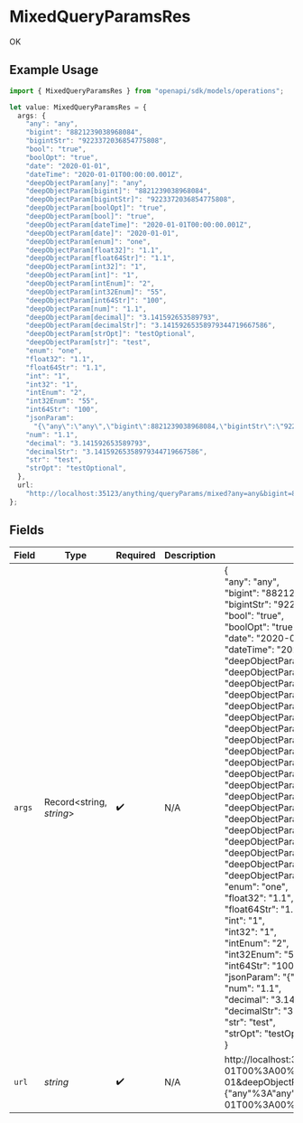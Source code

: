 # MixedQueryParamsRes

OK

## Example Usage

```typescript
import { MixedQueryParamsRes } from "openapi/sdk/models/operations";

let value: MixedQueryParamsRes = {
  args: {
    "any": "any",
    "bigint": "8821239038968084",
    "bigintStr": "9223372036854775808",
    "bool": "true",
    "boolOpt": "true",
    "date": "2020-01-01",
    "dateTime": "2020-01-01T00:00:00.001Z",
    "deepObjectParam[any]": "any",
    "deepObjectParam[bigint]": "8821239038968084",
    "deepObjectParam[bigintStr]": "9223372036854775808",
    "deepObjectParam[boolOpt]": "true",
    "deepObjectParam[bool]": "true",
    "deepObjectParam[dateTime]": "2020-01-01T00:00:00.001Z",
    "deepObjectParam[date]": "2020-01-01",
    "deepObjectParam[enum]": "one",
    "deepObjectParam[float32]": "1.1",
    "deepObjectParam[float64Str]": "1.1",
    "deepObjectParam[int32]": "1",
    "deepObjectParam[int]": "1",
    "deepObjectParam[intEnum]": "2",
    "deepObjectParam[int32Enum]": "55",
    "deepObjectParam[int64Str]": "100",
    "deepObjectParam[num]": "1.1",
    "deepObjectParam[decimal]": "3.141592653589793",
    "deepObjectParam[decimalStr]": "3.14159265358979344719667586",
    "deepObjectParam[strOpt]": "testOptional",
    "deepObjectParam[str]": "test",
    "enum": "one",
    "float32": "1.1",
    "float64Str": "1.1",
    "int": "1",
    "int32": "1",
    "intEnum": "2",
    "int32Enum": "55",
    "int64Str": "100",
    "jsonParam":
      "{\"any\":\"any\",\"bigint\":8821239038968084,\"bigintStr\":\"9223372036854775808\",\"bool\":true,\"boolOpt\":true,\"date\":\"2020-01-01\",\"dateTime\":\"2020-01-01T00:00:00.001Z\",\"decimal\":3.141592653589793,\"decimalStr\":\"3.14159265358979344719667586\",\"enum\":\"one\",\"float32\":1.1,\"float64Str\":\"1.1\",\"int\":1,\"int32\":1,\"int32Enum\":55,\"int64Str\":\"100\",\"intEnum\":2,\"num\":1.1,\"str\":\"test\",\"strOpt\":\"testOptional\"}",
    "num": "1.1",
    "decimal": "3.141592653589793",
    "decimalStr": "3.14159265358979344719667586",
    "str": "test",
    "strOpt": "testOptional",
  },
  url:
    "http://localhost:35123/anything/queryParams/mixed?any=any&bigint=8821239038968084&bigintStr=9223372036854775808&bool=true&boolOpt=true&date=2020-01-01&dateTime=2020-01-01T00%3A00%3A00.001Z&decimal=3.141592653589793&decimalStr=3.14159265358979344719667586&deepObjectParam[any]=any&deepObjectParam[bigintStr]=9223372036854775808&deepObjectParam[bigint]=8821239038968084&deepObjectParam[boolOpt]=true&deepObjectParam[bool]=true&deepObjectParam[dateTime]=2020-01-01T00%3A00%3A00.001Z&deepObjectParam[date]=2020-01-01&deepObjectParam[decimalStr]=3.14159265358979344719667586&deepObjectParam[decimal]=3.141592653589793&deepObjectParam[enum]=one&deepObjectParam[float32]=1.1&deepObjectParam[float64Str]=1.1&deepObjectParam[int32Enum]=55&deepObjectParam[int32]=1&deepObjectParam[int64Str]=100&deepObjectParam[intEnum]=2&deepObjectParam[int]=1&deepObjectParam[num]=1.1&deepObjectParam[strOpt]=testOptional&deepObjectParam[str]=test&enum=one&float32=1.1&float64Str=1.1&int=1&int32=1&int32Enum=55&int64Str=100&intEnum=2&jsonParam={\"any\"%3A\"any\"%2C\"bigint\"%3A8821239038968084%2C\"bigintStr\"%3A\"9223372036854775808\"%2C\"bool\"%3Atrue%2C\"boolOpt\"%3Atrue%2C\"date\"%3A\"2020-01-01\"%2C\"dateTime\"%3A\"2020-01-01T00%3A00%3A00.001Z\"%2C\"decimal\"%3A3.141592653589793%2C\"decimalStr\"%3A\"3.14159265358979344719667586\"%2C\"enum\"%3A\"one\"%2C\"float32\"%3A1.1%2C\"float64Str\"%3A\"1.1\"%2C\"int\"%3A1%2C\"int32\"%3A1%2C\"int32Enum\"%3A55%2C\"int64Str\"%3A\"100\"%2C\"intEnum\"%3A2%2C\"num\"%3A1.1%2C\"str\"%3A\"test\"%2C\"strOpt\"%3A\"testOptional\"}&num=1.1&str=test&strOpt=testOptional",
};
```

## Fields

| Field                                                                                                                                                                                                                                                                                                                                                                                                                                                                                                                                                                                                                                                                                                                                                                                                                                                                                                                                                                                                                                                                                                                                                                                                                                                                                                                                                                                                                                                                                                                                                                                                                                                                                                                                                        | Type                                                                                                                                                                                                                                                                                                                                                                                                                                                                                                                                                                                                                                                                                                                                                                                                                                                                                                                                                                                                                                                                                                                                                                                                                                                                                                                                                                                                                                                                                                                                                                                                                                                                                                                                                         | Required                                                                                                                                                                                                                                                                                                                                                                                                                                                                                                                                                                                                                                                                                                                                                                                                                                                                                                                                                                                                                                                                                                                                                                                                                                                                                                                                                                                                                                                                                                                                                                                                                                                                                                                                                     | Description                                                                                                                                                                                                                                                                                                                                                                                                                                                                                                                                                                                                                                                                                                                                                                                                                                                                                                                                                                                                                                                                                                                                                                                                                                                                                                                                                                                                                                                                                                                                                                                                                                                                                                                                                  | Example                                                                                                                                                                                                                                                                                                                                                                                                                                                                                                                                                                                                                                                                                                                                                                                                                                                                                                                                                                                                                                                                                                                                                                                                                                                                                                                                                                                                                                                                                                                                                                                                                                                                                                                                                      |
| ------------------------------------------------------------------------------------------------------------------------------------------------------------------------------------------------------------------------------------------------------------------------------------------------------------------------------------------------------------------------------------------------------------------------------------------------------------------------------------------------------------------------------------------------------------------------------------------------------------------------------------------------------------------------------------------------------------------------------------------------------------------------------------------------------------------------------------------------------------------------------------------------------------------------------------------------------------------------------------------------------------------------------------------------------------------------------------------------------------------------------------------------------------------------------------------------------------------------------------------------------------------------------------------------------------------------------------------------------------------------------------------------------------------------------------------------------------------------------------------------------------------------------------------------------------------------------------------------------------------------------------------------------------------------------------------------------------------------------------------------------------ | ------------------------------------------------------------------------------------------------------------------------------------------------------------------------------------------------------------------------------------------------------------------------------------------------------------------------------------------------------------------------------------------------------------------------------------------------------------------------------------------------------------------------------------------------------------------------------------------------------------------------------------------------------------------------------------------------------------------------------------------------------------------------------------------------------------------------------------------------------------------------------------------------------------------------------------------------------------------------------------------------------------------------------------------------------------------------------------------------------------------------------------------------------------------------------------------------------------------------------------------------------------------------------------------------------------------------------------------------------------------------------------------------------------------------------------------------------------------------------------------------------------------------------------------------------------------------------------------------------------------------------------------------------------------------------------------------------------------------------------------------------------ | ------------------------------------------------------------------------------------------------------------------------------------------------------------------------------------------------------------------------------------------------------------------------------------------------------------------------------------------------------------------------------------------------------------------------------------------------------------------------------------------------------------------------------------------------------------------------------------------------------------------------------------------------------------------------------------------------------------------------------------------------------------------------------------------------------------------------------------------------------------------------------------------------------------------------------------------------------------------------------------------------------------------------------------------------------------------------------------------------------------------------------------------------------------------------------------------------------------------------------------------------------------------------------------------------------------------------------------------------------------------------------------------------------------------------------------------------------------------------------------------------------------------------------------------------------------------------------------------------------------------------------------------------------------------------------------------------------------------------------------------------------------ | ------------------------------------------------------------------------------------------------------------------------------------------------------------------------------------------------------------------------------------------------------------------------------------------------------------------------------------------------------------------------------------------------------------------------------------------------------------------------------------------------------------------------------------------------------------------------------------------------------------------------------------------------------------------------------------------------------------------------------------------------------------------------------------------------------------------------------------------------------------------------------------------------------------------------------------------------------------------------------------------------------------------------------------------------------------------------------------------------------------------------------------------------------------------------------------------------------------------------------------------------------------------------------------------------------------------------------------------------------------------------------------------------------------------------------------------------------------------------------------------------------------------------------------------------------------------------------------------------------------------------------------------------------------------------------------------------------------------------------------------------------------ | ------------------------------------------------------------------------------------------------------------------------------------------------------------------------------------------------------------------------------------------------------------------------------------------------------------------------------------------------------------------------------------------------------------------------------------------------------------------------------------------------------------------------------------------------------------------------------------------------------------------------------------------------------------------------------------------------------------------------------------------------------------------------------------------------------------------------------------------------------------------------------------------------------------------------------------------------------------------------------------------------------------------------------------------------------------------------------------------------------------------------------------------------------------------------------------------------------------------------------------------------------------------------------------------------------------------------------------------------------------------------------------------------------------------------------------------------------------------------------------------------------------------------------------------------------------------------------------------------------------------------------------------------------------------------------------------------------------------------------------------------------------ |
| `args`                                                                                                                                                                                                                                                                                                                                                                                                                                                                                                                                                                                                                                                                                                                                                                                                                                                                                                                                                                                                                                                                                                                                                                                                                                                                                                                                                                                                                                                                                                                                                                                                                                                                                                                                                       | Record<string, *string*>                                                                                                                                                                                                                                                                                                                                                                                                                                                                                                                                                                                                                                                                                                                                                                                                                                                                                                                                                                                                                                                                                                                                                                                                                                                                                                                                                                                                                                                                                                                                                                                                                                                                                                                                     | :heavy_check_mark:                                                                                                                                                                                                                                                                                                                                                                                                                                                                                                                                                                                                                                                                                                                                                                                                                                                                                                                                                                                                                                                                                                                                                                                                                                                                                                                                                                                                                                                                                                                                                                                                                                                                                                                                           | N/A                                                                                                                                                                                                                                                                                                                                                                                                                                                                                                                                                                                                                                                                                                                                                                                                                                                                                                                                                                                                                                                                                                                                                                                                                                                                                                                                                                                                                                                                                                                                                                                                                                                                                                                                                          | {<br/>"any": "any",<br/>"bigint": "8821239038968084",<br/>"bigintStr": "9223372036854775808",<br/>"bool": "true",<br/>"boolOpt": "true",<br/>"date": "2020-01-01",<br/>"dateTime": "2020-01-01T00:00:00.001Z",<br/>"deepObjectParam[any]": "any",<br/>"deepObjectParam[bigint]": "8821239038968084",<br/>"deepObjectParam[bigintStr]": "9223372036854775808",<br/>"deepObjectParam[boolOpt]": "true",<br/>"deepObjectParam[bool]": "true",<br/>"deepObjectParam[dateTime]": "2020-01-01T00:00:00.001Z",<br/>"deepObjectParam[date]": "2020-01-01",<br/>"deepObjectParam[enum]": "one",<br/>"deepObjectParam[float32]": "1.1",<br/>"deepObjectParam[float64Str]": "1.1",<br/>"deepObjectParam[int32]": "1",<br/>"deepObjectParam[int]": "1",<br/>"deepObjectParam[intEnum]": "2",<br/>"deepObjectParam[int32Enum]": "55",<br/>"deepObjectParam[int64Str]": "100",<br/>"deepObjectParam[num]": "1.1",<br/>"deepObjectParam[decimal]": "3.141592653589793",<br/>"deepObjectParam[decimalStr]": "3.14159265358979344719667586",<br/>"deepObjectParam[strOpt]": "testOptional",<br/>"deepObjectParam[str]": "test",<br/>"enum": "one",<br/>"float32": "1.1",<br/>"float64Str": "1.1",<br/>"int": "1",<br/>"int32": "1",<br/>"intEnum": "2",<br/>"int32Enum": "55",<br/>"int64Str": "100",<br/>"jsonParam": "{\"any\":\"any\",\"bigint\":8821239038968084,\"bigintStr\":\"9223372036854775808\",\"bool\":true,\"boolOpt\":true,\"date\":\"2020-01-01\",\"dateTime\":\"2020-01-01T00:00:00.001Z\",\"decimal\":3.141592653589793,\"decimalStr\":\"3.14159265358979344719667586\",\"enum\":\"one\",\"float32\":1.1,\"float64Str\":\"1.1\",\"int\":1,\"int32\":1,\"int32Enum\":55,\"int64Str\":\"100\",\"intEnum\":2,\"num\":1.1,\"str\":\"test\",\"strOpt\":\"testOptional\"}",<br/>"num": "1.1",<br/>"decimal": "3.141592653589793",<br/>"decimalStr": "3.14159265358979344719667586",<br/>"str": "test",<br/>"strOpt": "testOptional"<br/>} |
| `url`                                                                                                                                                                                                                                                                                                                                                                                                                                                                                                                                                                                                                                                                                                                                                                                                                                                                                                                                                                                                                                                                                                                                                                                                                                                                                                                                                                                                                                                                                                                                                                                                                                                                                                                                                        | *string*                                                                                                                                                                                                                                                                                                                                                                                                                                                                                                                                                                                                                                                                                                                                                                                                                                                                                                                                                                                                                                                                                                                                                                                                                                                                                                                                                                                                                                                                                                                                                                                                                                                                                                                                                     | :heavy_check_mark:                                                                                                                                                                                                                                                                                                                                                                                                                                                                                                                                                                                                                                                                                                                                                                                                                                                                                                                                                                                                                                                                                                                                                                                                                                                                                                                                                                                                                                                                                                                                                                                                                                                                                                                                           | N/A                                                                                                                                                                                                                                                                                                                                                                                                                                                                                                                                                                                                                                                                                                                                                                                                                                                                                                                                                                                                                                                                                                                                                                                                                                                                                                                                                                                                                                                                                                                                                                                                                                                                                                                                                          | http://localhost:35123/anything/queryParams/mixed?any=any&bigint=8821239038968084&bigintStr=9223372036854775808&bool=true&boolOpt=true&date=2020-01-01&dateTime=2020-01-01T00%3A00%3A00.001Z&decimal=3.141592653589793&decimalStr=3.14159265358979344719667586&deepObjectParam[any]=any&deepObjectParam[bigintStr]=9223372036854775808&deepObjectParam[bigint]=8821239038968084&deepObjectParam[boolOpt]=true&deepObjectParam[bool]=true&deepObjectParam[dateTime]=2020-01-01T00%3A00%3A00.001Z&deepObjectParam[date]=2020-01-01&deepObjectParam[decimalStr]=3.14159265358979344719667586&deepObjectParam[decimal]=3.141592653589793&deepObjectParam[enum]=one&deepObjectParam[float32]=1.1&deepObjectParam[float64Str]=1.1&deepObjectParam[int32Enum]=55&deepObjectParam[int32]=1&deepObjectParam[int64Str]=100&deepObjectParam[intEnum]=2&deepObjectParam[int]=1&deepObjectParam[num]=1.1&deepObjectParam[strOpt]=testOptional&deepObjectParam[str]=test&enum=one&float32=1.1&float64Str=1.1&int=1&int32=1&int32Enum=55&int64Str=100&intEnum=2&jsonParam={"any"%3A"any"%2C"bigint"%3A8821239038968084%2C"bigintStr"%3A"9223372036854775808"%2C"bool"%3Atrue%2C"boolOpt"%3Atrue%2C"date"%3A"2020-01-01"%2C"dateTime"%3A"2020-01-01T00%3A00%3A00.001Z"%2C"decimal"%3A3.141592653589793%2C"decimalStr"%3A"3.14159265358979344719667586"%2C"enum"%3A"one"%2C"float32"%3A1.1%2C"float64Str"%3A"1.1"%2C"int"%3A1%2C"int32"%3A1%2C"int32Enum"%3A55%2C"int64Str"%3A"100"%2C"intEnum"%3A2%2C"num"%3A1.1%2C"str"%3A"test"%2C"strOpt"%3A"testOptional"}&num=1.1&str=test&strOpt=testOptional                                                                                                                                                                          |